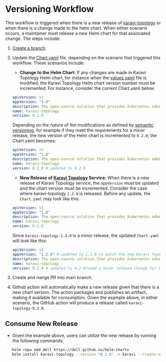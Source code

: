 <!--
Copyright (c) 2020 Dell Inc., or its subsidiaries. All Rights Reserved.

Licensed under the Apache License, Version 2.0 (the "License");
you may not use this file except in compliance with the License.
You may obtain a copy of the License at

    http://www.apache.org/licenses/LICENSE-2.0
-->

# Versioning Workflow

This workflow is triggered when there is a new release of [karavi-topology](https://github.com/dell/karavi-topology) or when there is a change made to the helm chart. When either scenario occurs, a maintainer must release a new Helm chart for that associated change. The steps include:

1. [Create a branch](../../docs/CONTRIBUTING.md).
2. Update the [Chart.yaml](../karavi-topology/Chart.yaml) file, depending on the scenario that triggered this workflow. These scenarios include:

   - **Change to the Helm Chart:**
     If any changes are made in Karavi Topology Helm chart, for instance when the [values.yaml](./values.yaml) file is modified, the Karavi Topology Helm chart version number must be incremented. For instance, consider the current Chart.yaml below:

   ```yaml
   apiVersion: v1
   appVersion: "1.0"
   description: The open-source solution that provides Kubernetes administrators insight into storage usage and performance for containerized applications using Dell products.
   name: karavi-topology
   version: 0.1.0
   ```

   Depending on the nature of the modifications as defined by [semantic versioning](http://semver.org), for example if they meet the requirements for a minor release, the new version of the Helm chart is incremented to `0.2.0`; the Chart.yaml becomes:

   ```yaml
   apiVersion: v1
   appVersion: "1.0"
   description: The open-source solution that provides Kubernetes administrators insight into storage usage and performance for containerized applications using Dell products.
   name: karavi-topology
   version: 0.2.0 # updated to 0.2.0
   ```

   - **New Release of [Karavi Topology](https://github.com/dell/karavi-topology) Service:**
     When there is a new release of Karavi Topology service, the `appVersion` must be updated and the chart version must be incremented. Consider the case where karavi-topology `1.2.0` is released. Before any update, the `Chart.yaml` may look like this:

   ```yaml
   apiVersion: v1
   appVersion: "1.0"
   description: The open-source solution that provides Kubernetes administrators insight into storage usage and performance for containerized applications using Dell products.
   name: karavi-topology
   version: 0.1.0
   ```

   Since `karavi-topology-1.2.0` is a minor release, the updated `Chart.yaml` will look like this:

   ```yaml
   apiVersion: v1
   appVersion: "1.2.0" # updated to 1.2.0 to match the new Karavi Topology service release
   description: The open-source solution that provides Kubernetes administrators insight into storage usage and performance for containerized applications using Dell products.
   name: karavi-topology
   version: 0.2.0 # updated to 0.2.0(used a minor release change for this illustration)
   ```

3. Create and merge PR into main branch.
4. Github action will automatically make a new release given that there is a new chart version. The action packages and publishes an artifact, making it available for consumption. Given the example above, in either scenario, the GitHub action will produce a release called `karavi-topology-0.2.0`.

## Consume New Release

- Given the example above, users can utilize the new release by running the following commands:

```bash
   helm repo add dell https://dell.github.io/helm-charts
   helm install karavi-topology --version "0.2.0" -n karavi --create-namespace

```
